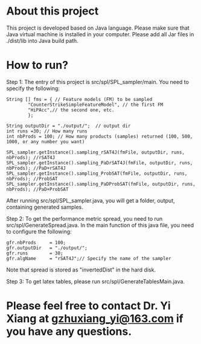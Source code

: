 # About this project
This project is developed based on Java language. Please make sure that Java virtual machine is installed in your computer. Please add all Jar files in ./dist/lib into Java build path.
# How to run?
Step 1: The entry of this project is src/spl/SPL_sampler/main. You need to specify the following:

	String [] fms = { // Feature models (FM) to be sampled
			"CounterStrikeSimpleFeatureModel", // the first FM
			"HiPAcc",// the second one, etc.
			};    	
	 
 	String outputDir = "./output/";  // output dir
  	int runs =30; // How many runs
  	int nbProds = 100; // How many products (samples) returned (100, 500, 1000, or any number you want)

  	SPL_sampler.getInstance().sampling_rSAT4J(fmFile, outputDir, runs, nbProds); //rSAT4J
  	SPL_sampler.getInstance().sampling_PaDrSAT4J(fmFile, outputDir, runs, nbProds); //PaD+rSAT4J 
  	SPL_sampler.getInstance().sampling_ProbSAT(fmFile, outputDir, runs, nbProds); //ProbSAT
  	SPL_sampler.getInstance().sampling_PaDProbSAT(fmFile, outputDir, runs, nbProds); //PaD+ProbSAT

After running src/spl/SPL_sampler.java, you will get a folder, output, containing generated samples.

Step 2: To get the performance metric spread, you need to run src/spl/GenerateSpread.java. In the main function of this java file, you need 
to configure the following:

	gfr.nbProds     = 100;
	gfr.outputDir   = "./output/";  
	gfr.runs        = 30;	
	gfr.algName     = "rSAT4J";// Specify the name of the sampler
	
Note that spread is stored as "invertedDist" in the hard disk.

Step 3: To get latex tables, please run src/spl/GenerateTablesMain.java. 

# Please feel free to contact Dr. Yi Xiang at gzhuxiang_yi@163.com if you have any questions. 
